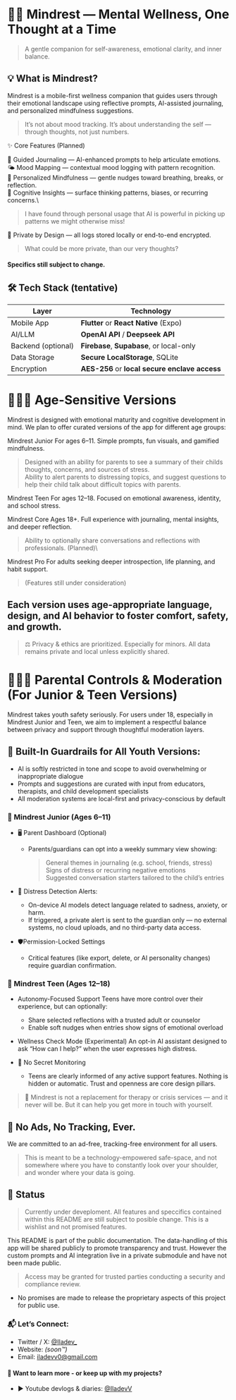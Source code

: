 # 🧘‍♂️ Mindrest — Mental Wellness, One Thought at a Time
>A gentle companion for self-awareness, emotional clarity, and inner balance.

## 💡 What is Mindrest?
Mindrest is a mobile-first wellness companion that guides users through their emotional landscape using reflective prompts, AI-assisted journaling, and personalized mindfulness suggestions.
>It’s not about mood tracking. It’s about understanding the self — through thoughts, not just numbers.

✨ Core Features (Planned)

📓 Guided Journaling — AI-enhanced prompts to help articulate emotions.\
🌤️ Mood Mapping — contextual mood logging with pattern recognition.\
🧘 Personalized Mindfulness — gentle nudges toward breathing, breaks, or reflection.\
🧠 Cognitive Insights — surface thinking patterns, biases, or recurring concerns.\
>I have found through personal usage that AI is powerful in picking up patterns we might otherwise miss!

🔐 Private by Design — all logs stored locally or end-to-end encrypted.
>What could be more private, than our very thoughts?


#### Specifics still subject to change.

## 🛠️ Tech Stack (tentative)
| Layer            | Technology                                     |
|------------------|------------------------------------------------|
| Mobile App       | **Flutter** or **React Native** (Expo)         |
| AI/LLM           | **OpenAI API** / **Deepseek API**              |
| Backend (optional) | **Firebase**, **Supabase**, or local-only    |
| Data Storage     | **Secure LocalStorage**, SQLite                |
| Encryption       | **AES-256** or **local secure enclave access** |

# 🧑‍🤝‍🧑 Age-Sensitive Versions
Mindrest is designed with emotional maturity and cognitive development in mind. We plan to offer curated versions of the app for different age groups:

Mindrest Junior For ages 6–11. Simple prompts, fun visuals, and gamified mindfulness. 
> Designed with an ability for parents to see a summary of their childs thoughts, concerns, and sources of stress.\
> Ability to alert parents to distressing topics, and suggest questions to help their child talk about difficult topics with parents.

Mindrest Teen	For ages 12–18. Focused on emotional awareness, identity, and school stress.

Mindrest Core	Ages 18+. Full experience with journaling, mental insights, and deeper reflection.
> Ability to optionally share conversations and reflections with professionals. (Planned)\

Mindrest Pro	For adults seeking deeper introspection, life planning, and habit support.
> (Features still under consideration)

## Each version uses age-appropriate language, design, and AI behavior to foster comfort, safety, and growth.
> ⚖️ Privacy & ethics are prioritized. Especially for minors. All data remains private and local unless explicitly shared.

# 🧑‍👧‍👦 Parental Controls & Moderation (For Junior & Teen Versions)
Mindrest takes youth safety seriously. For users under 18, especially in Mindrest Junior and Teen, we aim to implement a respectful balance between privacy and support through thoughtful moderation layers.

## 🔐 Built-In Guardrails for All Youth Versions:
- AI is softly restricted in tone and scope to avoid overwhelming or inappropriate dialogue
- Prompts and suggestions are curated with input from educators, therapists, and child development specialists
- All moderation systems are local-first and privacy-conscious by default

### 🧸 Mindrest Junior (Ages 6–11)
- 🖥️ Parent Dashboard (Optional)
  - Parents/guardians can opt into a weekly summary view showing:
    
    > General themes in journaling (e.g. school, friends, stress)\
    > Signs of distress or recurring negative emotions\
    > Suggested conversation starters tailored to the child’s entries
- 🚨 Distress Detection Alerts:
  - On-device AI models detect language related to sadness, anxiety, or harm.
  - If triggered, a private alert is sent to the guardian only — no external systems, no cloud uploads, and no third-party data access.

- 🛡️Permission-Locked Settings
  - Critical features (like export, delete, or AI personality changes) require guardian confirmation.
  
### 🧭 Mindrest Teen (Ages 12–18)
- Autonomy-Focused Support
  Teens have more control over their experience, but can optionally:
  
  - Share selected reflections with a trusted adult or counselor
  - Enable soft nudges when entries show signs of emotional overload

- Wellness Check Mode (Experimental)
  An opt-in AI assistant designed to ask “How can I help?” when the user expresses high distress.
- 🧷 No Secret Monitoring
  - Teens are clearly informed of any active support features. Nothing is hidden or automatic. Trust and openness are core design pillars.

> 🧠 Mindrest is not a replacement for therapy or crisis services — and it never will be. But it can help you get more in touch with yourself.

## 🚫 No Ads, No Tracking, Ever.
We are committed to an ad-free, tracking-free environment for all users.

>This is meant to be a technology-empowered safe-space, and not somewhere where you have to constantly look over your shoulder, and wonder where your data is going.

## 🚧 Status
>Currently under deveploment. All features and speccifics contained within this README are still subject to posible change.
>This is a wishlist and not promised features.

This README is part of the public documentation.
The data-handling of this app will be shared publicly to promote transparency and trust.
However the custom prompts and AI integration live in a private submodule and have not been made public.
>Access may be granted for trusted parties conducting a security and compliance review.

- No promises are made to release the proprietary aspects of this project for public use.

### 📬 Let’s Connect:
- Twitter / X: [@Iladev_](https://x.com/Iladev_)
- Website: *(soon™️)*
- Email: iladevv0@gmail.com
  
#### 📖 Want to learn more - or keep up with my projects?
- ▶️ Youtube devlogs & diaries: [@IladevV](https://www.youtube.com/@IladevV)

